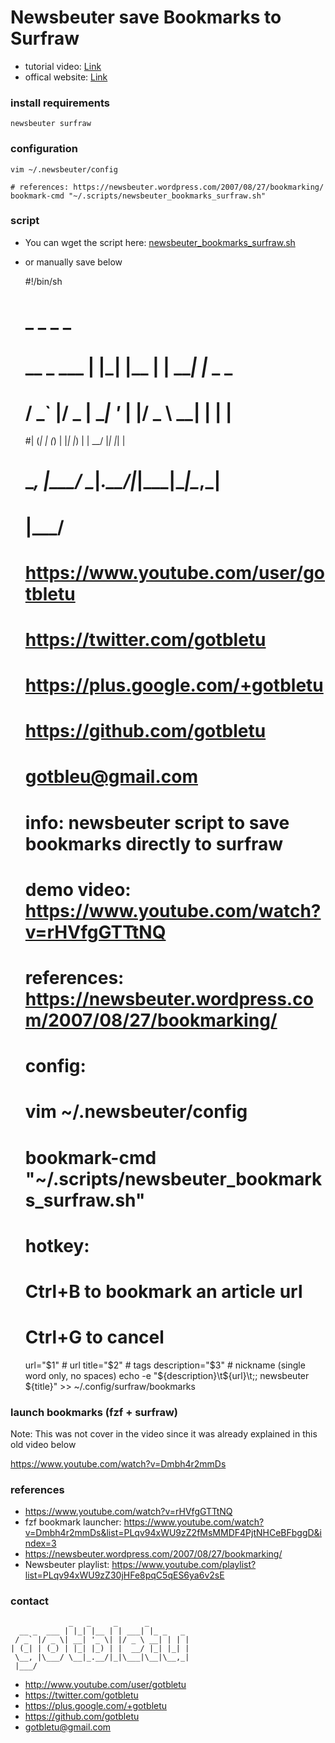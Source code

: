 # Newsbeuter save Bookmarks to Surfraw
* tutorial video: [Link](https://www.youtube.com/watch?v=rHVfgGTTtNQ)
* offical website: [Link](https://www.youtube.com/user/gotbletu)

### install requirements
    newsbeuter surfraw

### configuration
    vim ~/.newsbeuter/config
    
    # references: https://newsbeuter.wordpress.com/2007/08/27/bookmarking/
    bookmark-cmd "~/.scripts/newsbeuter_bookmarks_surfraw.sh"
    
### script

- You can wget the script here: [newsbeuter_bookmarks_surfraw.sh](newsbeuter_bookmarks_surfraw.sh)
- or manually save below


    #!/bin/sh
    #             _   _     _      _         
    #  __ _  ___ | |_| |__ | | ___| |_ _   _ 
    # / _` |/ _ \| __| '_ \| |/ _ \ __| | | |
    #| (_| | (_) | |_| |_) | |  __/ |_| |_| |
    # \__, |\___/ \__|_.__/|_|\___|\__|\__,_|
    # |___/                                  
    #       https://www.youtube.com/user/gotbletu
    #       https://twitter.com/gotbletu
    #       https://plus.google.com/+gotbletu
    #       https://github.com/gotbletu
    #       gotbleu@gmail.com
    
    # info: newsbeuter script to save bookmarks directly to surfraw
    # demo video: https://www.youtube.com/watch?v=rHVfgGTTtNQ
    # references: https://newsbeuter.wordpress.com/2007/08/27/bookmarking/
    # config: 
    #   vim ~/.newsbeuter/config
    #     bookmark-cmd "~/.scripts/newsbeuter_bookmarks_surfraw.sh"
    # hotkey:
    #   Ctrl+B to bookmark an article url
    #   Ctrl+G to cancel
    
    
    url="$1"            # url
    title="$2"          # tags
    description="$3"    # nickname (single word only, no spaces)
    echo -e "${description}\t${url}\t;; newsbeuter ${title}" >> ~/.config/surfraw/bookmarks

### launch bookmarks (fzf + surfraw)
Note: This was not cover in the video since it was already explained in this old video below

https://www.youtube.com/watch?v=Dmbh4r2mmDs

### references
- https://www.youtube.com/watch?v=rHVfgGTTtNQ
- fzf bookmark launcher: https://www.youtube.com/watch?v=Dmbh4r2mmDs&list=PLqv94xWU9zZ2fMsMMDF4PjtNHCeBFbggD&index=3
- https://newsbeuter.wordpress.com/2007/08/27/bookmarking/
- Newsbeuter playlist: https://www.youtube.com/playlist?list=PLqv94xWU9zZ30jHFe8pqC5qES6ya6v2sE

### contact

                 _   _     _      _         
      __ _  ___ | |_| |__ | | ___| |_ _   _ 
     / _` |/ _ \| __| '_ \| |/ _ \ __| | | |
    | (_| | (_) | |_| |_) | |  __/ |_| |_| |
     \__, |\___/ \__|_.__/|_|\___|\__|\__,_|
     |___/                                  

- http://www.youtube.com/user/gotbletu
- https://twitter.com/gotbletu
- https://plus.google.com/+gotbletu
- https://github.com/gotbletu
- gotbletu@gmail.com


